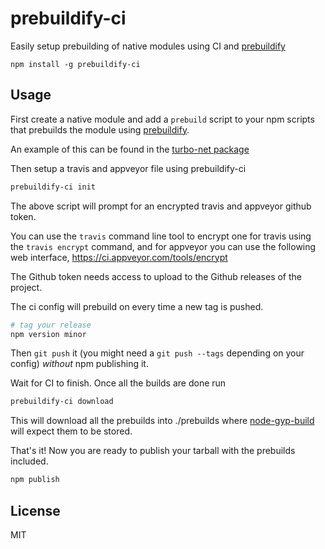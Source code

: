 # prebuildify-ci

Easily setup prebuilding of native modules using CI and [prebuildify](https://github.com/mafintosh/prebuildify)

```
npm install -g prebuildify-ci
```

## Usage

First create a native module and add a `prebuild` script to your npm scripts
that prebuilds the module using [prebuildify](https://github.com/mafintosh/prebuildify).

An example of this can be found in the [turbo-net package](https://github.com/mafintosh/turbo-net/blob/master/package.json#L20)

Then setup a travis and appveyor file using prebuildify-ci

```sh
prebuildify-ci init
```

The above script will prompt for an encrypted travis and appveyor github token.

You can use the `travis` command line tool to encrypt one for travis using the `travis encrypt` command,
and for appveyor you can use the following web interface, https://ci.appveyor.com/tools/encrypt

The Github token needs access to upload to the Github releases of the project.

The ci config will prebuild on every time a new tag is pushed.

```sh
# tag your release
npm version minor
```

Then `git push` it (you might need a `git push --tags` depending on your config) *without* npm publishing it.

Wait for CI to finish. Once all the builds are done run

```sh
prebuildify-ci download
```

This will download all the prebuilds into ./prebuilds where [node-gyp-build](https://github.com/mafintosh/node-gyp-build) will
expect them to be stored.

That's it! Now you are ready to publish your tarball with the prebuilds included.

```sh
npm publish
```

## License

MIT
